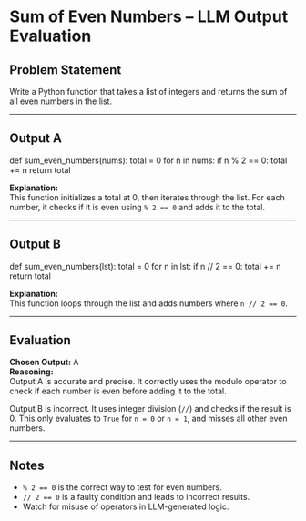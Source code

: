 # Sum of Even Numbers – LLM Output Evaluation

## Problem Statement
Write a Python function that takes a list of integers and returns the sum of all even numbers in the list.

---

## Output A
def sum_even_numbers(nums):
    total = 0
    for n in nums:
        if n % 2 == 0:
            total += n
    return total

**Explanation:**  
This function initializes a total at 0, then iterates through the list. For each number, it checks if it is even using `% 2 == 0` and adds it to the total.

---

## Output B
def sum_even_numbers(lst):
    total = 0
    for n in lst:
        if n // 2 == 0:
            total += n
    return total

**Explanation:**  
This function loops through the list and adds numbers where `n // 2 == 0`.

---

## Evaluation

**Chosen Output:** A  
**Reasoning:**  
Output A is accurate and precise. It correctly uses the modulo operator to check if each number is even before adding it to the total.

Output B is incorrect. It uses integer division (`//`) and checks if the result is 0. This only evaluates to `True` for `n = 0` or `n = 1`, and misses all other even numbers.

---

## Notes
- `% 2 == 0` is the correct way to test for even numbers.
- `// 2 == 0` is a faulty condition and leads to incorrect results.
- Watch for misuse of operators in LLM-generated logic.
